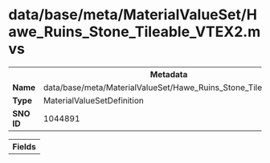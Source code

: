 <h1>data/base/meta/MaterialValueSet/Hawe_Ruins_Stone_Tileable_VTEX2.mvs</h1><table><tr><th colspan="100%">Metadata</th></tr><tr><td><b>Name</b></td><td>data/base/meta/MaterialValueSet/Hawe_Ruins_Stone_Tileable_VTEX2.mvs</td></tr><tr><td><b>Type</b></td><td>MaterialValueSetDefinition</td></tr><tr><td><b>SNO ID</b></td><td>1044891</td></tr></table>

<table><tr><th colspan="100%">Fields</th></tr></table>

